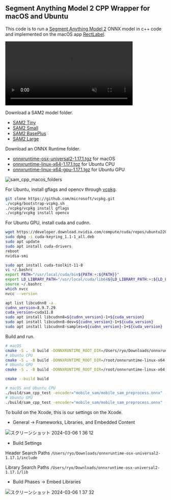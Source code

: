 ## Segment Anything Model 2 CPP Wrapper for macOS and Ubuntu

This code is to run a [Segment Anything Model 2](https://github.com/facebookresearch/sam2) ONNX model in c++ code and implemented on the macOS app [RectLabel](https://rectlabel.com).

<video src="https://github.com/user-attachments/assets/9f2819a2-3fc4-4756-85e6-5a7834add687" controls="controls" muted="muted" class="width-fit" style="max-height:640px; min-height: 200px"></video>

Download a SAM2 model folder.
- [SAM2 Tiny](https://huggingface.co/rectlabel/segment-anything-onnx-models/resolve/main/sam2_tiny.zip)
- [SAM2 Small](https://huggingface.co/rectlabel/segment-anything-onnx-models/resolve/main/sam2_small.zip)
- [SAM2 BasePlus](https://huggingface.co/rectlabel/segment-anything-onnx-models/resolve/main/sam2_base_plus.zip)
- [SAM2 Large](https://huggingface.co/rectlabel/segment-anything-onnx-models/resolve/main/sam2_large.zip)

Download an ONNX Runtime folder.
- [onnxruntime-osx-universal2-1.17.1.tgz](https://github.com/microsoft/onnxruntime/releases/download/v1.17.1/onnxruntime-osx-universal2-1.17.1.tgz) for macOS
- [onnxruntime-linux-x64-1.17.1.tgz](https://github.com/microsoft/onnxruntime/releases/download/v1.17.1/onnxruntime-linux-x64-1.17.1.tgz) for Ubuntu CPU
- [onnxruntime-linux-x64-gpu-1.17.1.tgz](https://github.com/microsoft/onnxruntime/releases/download/v1.17.1/onnxruntime-linux-x64-gpu-1.17.1.tgz) for Ubuntu GPU

![sam_cpp_macos_folders](https://github.com/user-attachments/assets/81055a3b-0ea4-4007-96fa-0732dcf41bcc)

For Ubuntu, install gflags and opencv through [vcpkg](https://github.com/microsoft/vcpkg).
```bash
git clone https://github.com/microsoft/vcpkg.git
./vcpkg/bootstrap-vcpkg.sh
./vcpkg/vcpkg install gflags
./vcpkg/vcpkg install opencv
```

For Ubuntu GPU, install cuda and cudnn.
```bash
wget https://developer.download.nvidia.com/compute/cuda/repos/ubuntu2204/x86_64/cuda-keyring_1.1-1_all.deb
sudo dpkg -i cuda-keyring_1.1-1_all.deb
sudo apt update
sudo apt install cuda-drivers
reboot
nvidia-smi

sudo apt install cuda-toolkit-11-8
vi ~/.bashrc
export PATH="/usr/local/cuda/bin${PATH:+:${PATH}}"
export LD_LIBRARY_PATH="/usr/local/cuda/lib64${LD_LIBRARY_PATH:+:${LD_LIBRARY_PATH}}"
source ~/.bashrc
which nvcc
nvcc --version

apt list libcudnn8 -a
cudnn_version=8.9.7.29
cuda_version=cuda11.8
sudo apt install libcudnn8=${cudnn_version}-1+${cuda_version}
sudo apt install libcudnn8-dev=${cudnn_version}-1+${cuda_version}
sudo apt install libcudnn8-samples=${cudnn_version}-1+${cuda_version}
```

Build and run.

```bash
# macOS
cmake -S . -B build -DONNXRUNTIME_ROOT_DIR=/Users/ryo/Downloads/onnxruntime-osx-universal2-1.17.1
# Ubuntu CPU
cmake -S . -B build -DONNXRUNTIME_ROOT_DIR=/root/onnxruntime-linux-x64-1.17.1 -DCMAKE_TOOLCHAIN_FILE=/root/vcpkg/scripts/buildsystems/vcpkg.cmake
# Ubuntu GPU
cmake -S . -B build -DONNXRUNTIME_ROOT_DIR=/root/onnxruntime-linux-x64-gpu-1.17.1 -DCMAKE_TOOLCHAIN_FILE=/root/vcpkg/scripts/buildsystems/vcpkg.cmake

cmake --build build

# macOS and Ubuntu CPU
./build/sam_cpp_test -encoder="mobile_sam/mobile_sam_preprocess.onnx" -decoder="mobile_sam/mobile_sam.onnx" -image="david-tomaseti-Vw2HZQ1FGjU-unsplash.jpg" -device="cpu"
# Ubuntu GPU
./build/sam_cpp_test -encoder="mobile_sam/mobile_sam_preprocess.onnx" -decoder="mobile_sam/mobile_sam.onnx" -image="david-tomaseti-Vw2HZQ1FGjU-unsplash.jpg" -device="cuda:0"
```

To build on the Xcode, this is our settings on the Xcode.

- General -> Frameworks, Libraries, and Embedded Content

![スクリーンショット 2024-03-06 1 36 12](https://github.com/ryouchinsa/sam-cpp-macos/assets/1954306/f13b4006-ad18-4a32-92cd-179804682887)

- Build Settings

Header Search Paths
`/Users/ryo/Downloads/onnxruntime-osx-universal2-1.17.1/include`

Library Search Paths
`/Users/ryo/Downloads/onnxruntime-osx-universal2-1.17.1/lib`

- Build Phases -> Embed Libraries

![スクリーンショット 2024-03-06 1 37 32](https://github.com/ryouchinsa/sam-cpp-macos/assets/1954306/13ccda41-5d13-4e73-8b53-830ca0efa0b4)




